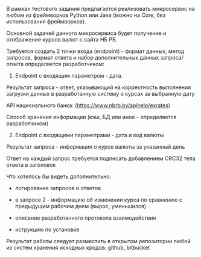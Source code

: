 В рамках тестового задания предлагается реализовать микросервис на любом из фреймворков Python или Java (можно на Core, без использования фреймворков).

Основной задачей данного микросервиса будет получение и отображение курсов валют с сайта НБ РБ.
 
Требуется создать 2 точки входа (endpoint) - формат данных, метод запросов, формат ответа и набор дополнительных данных запроса/ответа определяется разработчиком:

1. Endpoint с входящим параметром - дата.

Результат запроса - ответ, указывающий на корректность выполнения загрузки данных в разработанную систему о курсах за выбранную дату

API национального банка: (https://www.nbrb.by/apihelp/exrates)

Способ хранения информации (кэш, БД или иное - определяется разработчиком)

2. Endpoint с входящими параметрами - дата и код валюты

Результат запроса - информация о курсе валюты за указанный день

Ответ на каждый запрос требуется подписать добавлением CRC32 тела ответа в заголовок

Что хотелось бы видеть дополнительно:

- логирование запросов и ответов

- в запросе 2 - информацию об изменении курса по сравнению с предыдущим рабочим днем (вырос, уменьшился)

- описание разработанного протокола взаимодействия

- иструкцию по установке

Результат работы следует разместить в открытом репозитории любой из систем хранения исходных кродов: github, bitbucket
